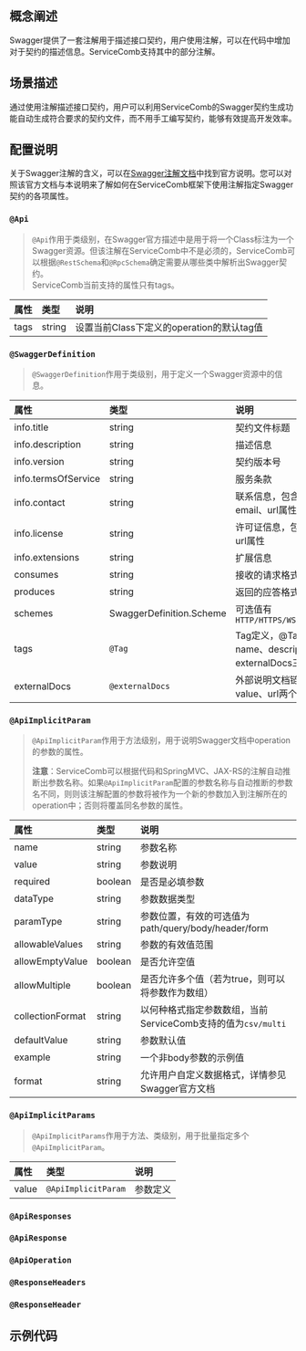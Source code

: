 ## 概念阐述

Swagger提供了一套注解用于描述接口契约，用户使用注解，可以在代码中增加对于契约的描述信息。ServiceComb支持其中的部分注解。

## 场景描述

通过使用注解描述接口契约，用户可以利用ServiceComb的Swagger契约生成功能自动生成符合要求的契约文件，而不用手工编写契约，能够有效提高开发效率。

## 配置说明

关于Swagger注解的含义，可以在[Swagger注解文档](https://github.com/swagger-api/swagger-core/wiki/Annotations-1.5.X)中找到官方说明。您可以对照该官方文档与本说明来了解如何在ServiceComb框架下使用注解指定Swagger契约的各项属性。

### `@Api`

> `@Api`作用于类级别，在Swagger官方描述中是用于将一个Class标注为一个Swagger资源。但该注解在ServiceComb中不是必须的，ServiceComb可以根据`@RestSchema`和`@RpcSchema`确定需要从哪些类中解析出Swagger契约。<br/>
ServiceComb当前支持的属性只有tags。

| 属性 | 类型 | 说明 |
| :--- | :------ | :--- |
| tags | string | 设置当前Class下定义的operation的默认tag值 |

### `@SwaggerDefinition`

> `@SwaggerDefinition`作用于类级别，用于定义一个Swagger资源中的信息。

| 属性 | 类型 | 说明 |
| :--- | :------ | :--- |
| info.title | string | 契约文件标题 |
| info.description | string | 描述信息 |
| info.version | string | 契约版本号 |
| info.termsOfService | string | 服务条款 |
| info.contact | string | 联系信息，包含name、email、url属性 |
| info.license | string | 许可证信息，包含name、url属性 |
| info.extensions | string | 扩展信息 |
| consumes | string | 接收的请求格式 |
| produces | string | 返回的应答格式 |
| schemes | SwaggerDefinition.Scheme | 可选值有`HTTP/HTTPS/WS/WSS/DEFAULT` |
| tags | `@Tag` | Tag定义，@Tag包含name、description、externalDocs三个属性 |
| externalDocs | `@externalDocs` | 外部说明文档链接，包含value、url两个属性 |

### `@ApiImplicitParam`

> `@ApiImplicitParam`作用于方法级别，用于说明Swagger文档中operation的参数的属性。
>
> **注意**：ServiceComb可以根据代码和SpringMVC、JAX-RS的注解自动推断出参数名称。如果`@ApiImplicitParam`配置的参数名称与自动推断的参数名不同，则则该注解配置的参数将被作为一个新的参数加入到注解所在的operation中；否则将覆盖同名参数的属性。

| 属性 | 类型 | 说明 |
| :--- | :------ | :--- |
| name | string | 参数名称 |
| value | string | 参数说明 |
| required | boolean | 是否是必填参数 |
| dataType | string | 参数数据类型 |
| paramType | string | 参数位置，有效的可选值为path/query/body/header/form |
| allowableValues | string | 参数的有效值范围 |
| allowEmptyValue | boolean | 是否允许空值 |
| allowMultiple | boolean | 是否允许多个值（若为true，则可以将参数作为数组） |
| collectionFormat | string | 以何种格式指定参数数组，当前ServiceComb支持的值为`csv/multi` |
| defaultValue | string | 参数默认值 |
| example | string | 一个非body参数的示例值 |
| format | string | 允许用户自定义数据格式，详情参见Swagger官方文档 |

### `@ApiImplicitParams`

> `@ApiImplicitParams`作用于方法、类级别，用于批量指定多个`@ApiImplicitParam`。

| 属性 | 类型 | 说明 |
| :--- | :------ | :--- |
| value | `@ApiImplicitParam` | 参数定义 |

### `@ApiResponses`



### `@ApiResponse`

### `@ApiOperation`

### `@ResponseHeaders`

### `@ResponseHeader`

## 示例代码
